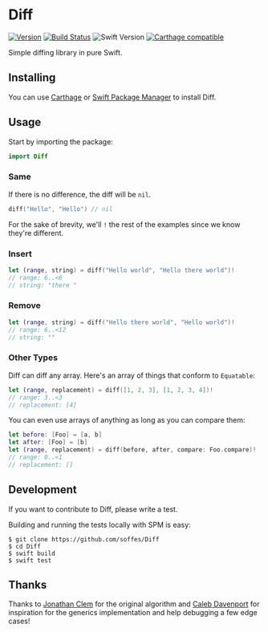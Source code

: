 # Diff

[![Version](https://img.shields.io/github/release/soffes/Diff.svg)](https://github.com/soffes/Diff/releases)
[![Build Status](https://travis-ci.org/soffes/Diff.svg?branch=master)](https://travis-ci.org/soffes/Diff)
![Swift Version](https://img.shields.io/badge/swift-3.0.1-orange.svg)
[![Carthage compatible](https://img.shields.io/badge/Carthage-compatible-4BC51D.svg?style=flat)](https://github.com/Carthage/Carthage)

Simple diffing library in pure Swift.

## Installing

You can use [Carthage](https://github.com/Carthage/Carthage) or [Swift Package Manager](https://github.com/apple/swift-package-manager) to install Diff.


## Usage

Start by importing the package:

```swift
import Diff
```

### Same

If there is no difference, the diff will be `nil`.

``` swift
diff("Hello", "Hello") // nil
```

For the sake of brevity, we'll `!` the rest of the examples since we know they're different.


### Insert

``` swift
let (range, string) = diff("Hello world", "Hello there world")!
// range: 6..<6
// string: "there "
```


### Remove

``` swift
let (range, string) = diff("Hello there world", "Hello world")!
// range: 6..<12
// string: ""
```


### Other Types

Diff can diff any array. Here's an array of things that conform to `Equatable`:

``` swift
let (range, replacement) = diff([1, 2, 3], [1, 2, 3, 4])!
// range: 3..<3
// replacement: [4]
```

You can even use arrays of anything as long as you can compare them:

```swift
let before: [Foo] = [a, b]
let after: [Foo] = [b]
let (range, replacement) = diff(before, after, compare: Foo.compare)!
// range: 0..<1
// replacement: []
```

## Development

If you want to contribute to Diff, please write a test.

Building and running the tests locally with SPM is easy:

    $ git clone https://github.com/soffes/Diff
    $ cd Diff
    $ swift build
    $ swift test


## Thanks

Thanks to [Jonathan Clem](https://github.com/jclem) for the original algorithm and [Caleb Davenport](https://github.com/calebd) for inspiration for the generics implementation and help debugging a few edge cases!
